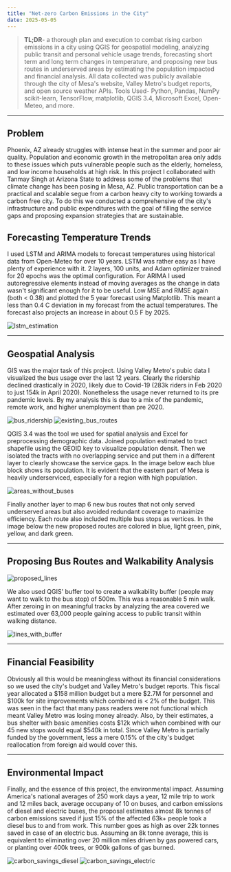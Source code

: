 ```yaml
---
title: "Net-zero Carbon Emissions in the City"
date: 2025-05-05
---
```


> **TL;DR**- a thorough plan and execution to combat rising carbon emissions in a city using QGIS for geospatial modeling, analyzing public transit and personal vehicle usage trends, forecasting short term and long term changes in temperature, and proposing new bus routes in underserved areas by estimating the population impacted and financial analysis. All data collected was publicly available through the city of Mesa's website, Valley Metro's budget reports, and open source weather APIs. Tools Used- Python, Pandas, NumPy scikit-learn, TensorFlow, matplotlib, QGIS 3.4, Microsoft Excel, Open-Meteo, and more.

---

## Problem

Phoenix, AZ already struggles with intense heat in the summer and poor air quality. Population and economic growth in the metropolitan area only adds to these issues which puts vulnerable people such as the elderly, homeless, and low income households at high risk. In this project I collaborated with Tanmay Singh at Arizona State to address some of the problems that climate change has been posing in Mesa, AZ. Public transportation can be a practical and scalable segue from a carbon heavy city to working towards a carbon free city. To do this we conducted a comprehensive of the city's infrastructure and public expenditures with the goal of filling the service gaps and proposing expansion strategies that are sustainable.

## Forecasting Temperature Trends

I used LSTM and ARIMA models to forecast temperatures using historical data from Open-Meteo for over 10 years. LSTM was rather easy as I have plenty of experience with it. 2 layers, 100 units, and Adam optimizer trained for 20 epochs was the optimal configuration. For ARIMA I used autoregressive elements instead of moving averages as the change in data wasn't significant enough for it to be useful. Low MSE and RMSE again (both < 0.38) and plotted the 5 year forecast using Matplotlib. This meant a less than 0.4 C deviation in my forecast from the actual temperatures. The forecast also projects an increase in about 0.5 F by 2025.

![lstm_estimation](30_day_forecast.png)

---

## Geospatial Analysis

GIS was the major task of this project. Using Valley Metro's pubic data I visualized the bus usage over the last 12 years. Clearly the ridership declined drastically in 2020, likely due to Covid-19 (283k riders in Feb 2020 to just 154k in April 2020). Nonetheless the usage never returned to its pre pandemic levels. By my analysis this is due to a mix of the pandemic, remote work, and higher unemployment than pre 2020.

![bus_ridership](bus_ridership.png)
![existing_bus_routes](existing_bus_routes.png)

QGIS 3.4 was the tool we used for spatial analysis and Excel for preprocessing demographic data. Joined population estimated to tract shapefile using the GEOID key to visualize population densit. Then we isolated the tracts with no overlapping service and put them in a different layer to clearly showcase the service gaps. In the image below each blue block shows its population. It is evident that the eastern part of Mesa is heavily underserviced, especially for a region with high population.

![areas_without_buses](areas_without_buses.png)

Finally another layer to map 6 new bus routes that not only served underserved areas but also avoided redundant coverage to maximize efficiency. Each route also included multiple bus stops as vertices. In the image below the new proposed routes are colored in blue, light green, pink, yellow, and dark green.

---

## Proposing Bus Routes and Walkability Analysis

![proposed_lines](proposed_lines.png)

We also used QGIS' buffer tool to create a walkability buffer (people may want to walk to the bus stop) of 500m. This was a reasonable 5 min walk. After zeroing in on meaningful tracks by analyzing the area covered we estimated over 63,000 people gaining access to public transit within walking distance.

![lines_with_buffer](lines_with_buffer.png)

---

## Financial Feasibility

Obviously all this would be meaningless without its financial considerations so we used the city's budget and Valley Metro's budget reports. This fiscal year allocated a $158 million budget but a mere $2.7M for personnel and $100k for site improvements which combined is < 2% of the budget. This was seen in the fact that many pass readers were not functional which meant Valley Metro was losing money already. Also, by their estimates, a bus shelter with basic amenities costs $12k which when combined with our 45 new stops would equal $540k in total. Since Valley Metro is partially funded by the government, less a mere 0.15% of the city's budget reallocation from foreign aid would cover this.

---

## Environmental Impact

Finally, and the essence of this project, the environmental impact. Assuming America's national averages of 250 work days a year, 12 mile trip to work and 12 miles back, average occupany of 10 on buses, and carbon emissions of diesel and electric buses, the proposal estimates almost 8k tonnes of carbon emissions saved if just 15% of the affected 63k+ people took a diesel bus to and from work. This number goes as high as over 22k tonnes saved in case of an electric bus. Assuming an 8k tonne average, this is equivalent to eliminating over 20 million miles driven by gas powered cars, or planting over 400k trees, or 900k gallons of gas burned.

![carbon_savings_diesel](carbon_savings_diesel.png)
![carbon_savings_electric](carbon_savings_electric.png)